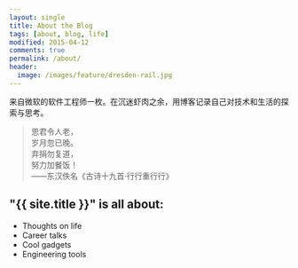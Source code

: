 ```yaml
---
layout: single
title: About the Blog
tags: [about, blog, life]
modified: 2015-04-12
comments: true
permalink: /about/
header:
  image: /images/feature/dresden-rail.jpg
---
```


来自微软的软件工程师一枚。在沉迷虾肉之余，用博客记录自己对技术和生活的探索与思考。

> 思君令人老，    
> 岁月忽已晚。    
> 弃捐勿复道，    
> 努力加餐饭！    
> ——东汉佚名《古诗十九首·行行重行行》

## "{{ site.title }}" is all about:

* Thoughts on life
* Career talks
* Cool gadgets
* Engineering tools
